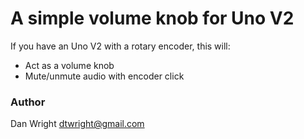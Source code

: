 # A simple volume knob for Uno V2
If you have an Uno V2 with a rotary encoder, this will:
* Act as a volume knob
* Mute/unmute audio with encoder click

### Author
Dan Wright <dtwright@gmail.com>
